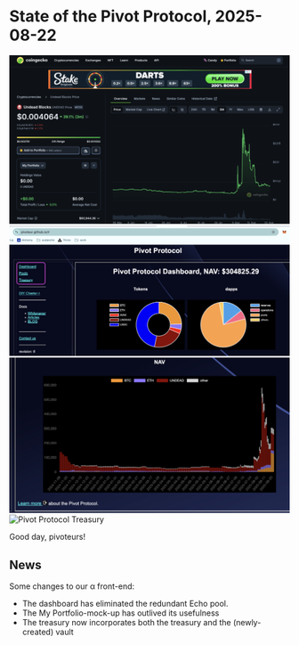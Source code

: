 # State of the Pivot Protocol, 2025-08-22 

![UNDEAD price chart](imgs/01a-undead.png) 
![State of the Pivot Protocol, 2025-08-22](imgs/01b-dash.png) 
![Pivot protocol NAV chart](imgs/01c-nav.png) 
![Pivot Protocol Treasury](imgs/0dd-treasury.png) 

Good day, pivoteurs! 

## News

Some changes to our α front-end: 

* The dashboard has eliminated the redundant Echo pool. 
* The My Portfolio-mock-up has outlived its usefulness 
* The treasury now incorporates both the treasury and the (newly-created) vault 
 
